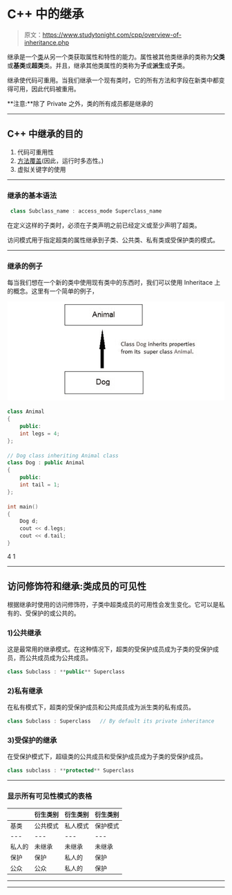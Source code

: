# C++ 中的继承

> 原文：<https://www.studytonight.com/cpp/overview-of-inheritance.php>

继承是一个[类](class-and-objects.php)从另一个类获取属性和特性的能力。属性被其他类继承的类称为**父类**或**基类**或**超类**类。并且，继承其他类属性的类称为**子**或**派生**或**子**类。

继承使代码可重用。当我们继承一个现有类时，它的所有方法和字段在新类中都变得可用，因此代码被重用。

**注意:**除了 Private 之外，类的所有成员都是继承的

* * *

## C++ 中继承的目的

1.  代码可重用性
2.  [方法覆盖](function-overriding.php)(因此，运行时多态性。)
3.  虚拟关键字的使用

* * *

### 继承的基本语法

```cpp
 class Subclass_name : access_mode Superclass_name 
```

在定义这样的子类时，必须在子类声明之前已经定义或至少声明了超类。

访问模式用于指定超类的属性继承到子类、公共类、私有类或受保护类的模式。

* * *

### 继承的例子

每当我们想在一个新的类中使用现有类中的东西时，我们可以使用 Inheritace 上的概念。这里有一个简单的例子，

![Example for Inheritance in C++](img/98ceb28cdf2fce830deb8b94b86e0e4e.png)

```cpp
class Animal
{ 
    public:
    int legs = 4;
};

// Dog class inheriting Animal class
class Dog : public Animal
{ 
    public:
    int tail = 1;
};

int main()
{
    Dog d;
    cout << d.legs;
    cout << d.tail;
} 
```

4 1

* * *

## 访问修饰符和继承:类成员的可见性

根据继承时使用的访问修饰符，子类中超类成员的可用性会发生变化。它可以是私有的、受保护的或公共的。

### 1)公共继承

这是最常用的继承模式。在这种情况下，超类的受保护成员成为子类的受保护成员，而公共成员成为公共成员。

```cpp
class Subclass : **public** Superclass
```

### 2)私有继承

在私有模式下，超类的受保护成员和公共成员成为派生类的私有成员。

```cpp
class Subclass : Superclass   // By default its private inheritance
```

### 3)受保护的继承

在受保护模式下，超级类的公共成员和受保护成员成为子类的受保护成员。

```cpp
class subclass : **protected** Superclass
```

* * *

### 显示所有可见性模式的表格

|  | 衍生类别 | 衍生类别 | 衍生类别 |
| --- | --- | --- | --- |
| 基类 | 公共模式 | 私人模式 | 保护模式 |
| --- | --- | --- | --- |
| 私人的 | 未继承 | 未继承 | 未继承 |
| 保护 | 保护 | 私人的 | 保护 |
| 公众 | 公众 | 私人的 | 保护 |

* * *

* * *